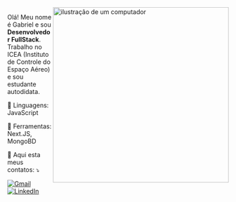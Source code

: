 <img src="https://raw.githubusercontent.com/MicaelliMedeiros/micaellimedeiros/master/image/computer-illustration.png" alt="ilustração de um computador" min-width="400px" max-width="400px" width="400px" align="right">

<p align="left"> 
  Olá! Meu nome é Gabriel e sou <strong>Desenvolvedor FullStack</strong>.<br>
  Trabalho no ICEA (Instituto de Controle do Espaço Aéreo) e sou estudante autodidata.
</p>

<p align="left">
  🦄 Linguagens: JavaScript
</p>

<p align="left">
  💼 Ferramentas: Next.JS, MongoBD
</p>

<p align="left">
  💌 Aqui esta meus contatos: ⤵️
</p>

<p align="left">
  <a href="#" title="Gmail">
  <img src="https://img.shields.io/badge/-Gmail-FF0000?style=flat-square&labelColor=FF0000&logo=gmail&logoColor=white&link=https://mailto:ramos.gsrc@gmail.com" alt="Gmail"/></a>

  <a href="#" title="LinkedIn">
  <img src="https://img.shields.io/badge/-Linkedin-0e76a8?style=flat-square&logo=Linkedin&logoColor=white&link=https://www.linkedin.com/in/gabrielsilveiradev" alt="LinkedIn"/></a>
  
  </a>
</p>
